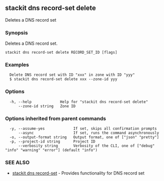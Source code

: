 ## stackit dns record-set delete

Deletes a DNS record set

### Synopsis

Deletes a DNS record set.

```
stackit dns record-set delete RECORD_SET_ID [flags]
```

### Examples

```
  Delete DNS record set with ID "xxx" in zone with ID "yyy"
  $ stackit dns record-set delete xxx --zone-id yyy
```

### Options

```
  -h, --help             Help for "stackit dns record-set delete"
      --zone-id string   Zone ID
```

### Options inherited from parent commands

```
  -y, --assume-yes             If set, skips all confirmation prompts
      --async                  If set, runs the command asynchronously
  -o, --output-format string   Output format, one of ["json" "pretty"]
  -p, --project-id string      Project ID
      --verbosity string       Verbosity of the CLI, one of ["debug" "info" "warning" "error"] (default "info")
```

### SEE ALSO

* [stackit dns record-set](./stackit_dns_record-set.md)	 - Provides functionality for DNS record set

